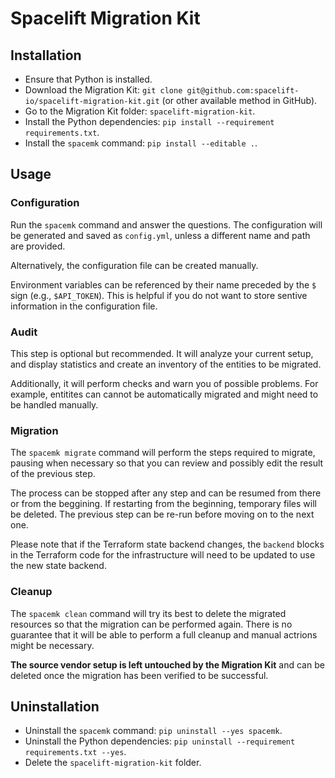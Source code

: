 # Spacelift Migration Kit


## Installation

- Ensure that Python is installed.
- Download the Migration Kit: `git clone git@github.com:spacelift-io/spacelift-migration-kit.git` (or other available method in GitHub).
- Go to the Migration Kit folder: `spacelift-migration-kit`.
- Install the Python dependencies: `pip install --requirement requirements.txt`.
- Install the `spacemk` command: `pip install --editable .`.

## Usage

### Configuration

Run the `spacemk` command and answer the questions. The configuration will be generated and saved as `config.yml`, unless a different name and path are provided.

Alternatively, the configuration file can be created manually.

Environment variables can be referenced by their name preceded by the `$` sign (e.g., `$API_TOKEN`). This is helpful if you do not want to store sentive information in the configuration file.

### Audit

This step is optional but recommended. It will analyze your current setup, and display statistics and create an inventory of the entities to be migrated.

Additionally, it will perform checks and warn you of possible problems. For example, entitites can cannot be automatically migrated and might need to be handled manually.

### Migration

The `spacemk migrate` command will perform the steps required to migrate, pausing when necessary so that you can review and possibly edit the result of the previous step.

The process can be stopped after any step and can be resumed from there or from the beggining. If restarting from the beginning, temporary files will be deleted. The previous step can be re-run before moving on to the next one.

Please note that if the Terraform state backend changes, the `backend` blocks in the Terraform code for the infrastructure will need to be updated to use the new state backend.

### Cleanup

The `spacemk clean` command will try its best to delete the migrated resources so that the migration can be performed again. There is no guarantee that it will be able to perform a full cleanup and manual actrions might be necessary.

**The source vendor setup is left untouched by the Migration Kit** and can be deleted once the migration has been verified to be successful.

## Uninstallation

- Uninstall the `spacemk` command: `pip uninstall --yes spacemk`.
- Uninstall the Python dependencies: `pip uninstall --requirement requirements.txt --yes`.
- Delete the `spacelift-migration-kit` folder.
